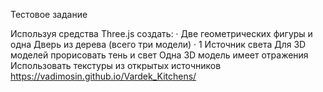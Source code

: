 Тестовое задание
 
Используя средства Three.js создать:
·         Две геометрических фигуры и одна Дверь из дерева (всего три модели)
·         1 Источник света
Для 3D моделей прорисовать тень и свет
Одна 3D модель имеет отражения
Использовать текстуры из открытых источников
 https://vadimosin.github.io/Vardek_Kitchens/
